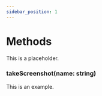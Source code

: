 ```yaml
---
sidebar_position: 1
---
```


# Methods

This is a placeholder.

### takeScreenshot(name: string)

This is an example.
